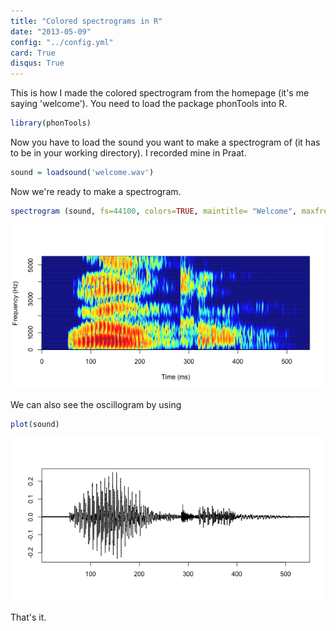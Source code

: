 ```yaml
---
title: "Colored spectrograms in R"
date: "2013-05-09"
config: "../config.yml"
card: True
disqus: True
---
```


This is how I made the colored spectrogram from the homepage (it's me saying 'welcome'). You need to load the package phonTools into R.



```r
library(phonTools)
```

Now you have to load the sound you want to make a spectrogram of (it has to be in your working directory). I recorded mine in Praat.


```r
sound = loadsound('welcome.wav')
```

Now we're ready to make a spectrogram.


```r
spectrogram (sound, fs=44100, colors=TRUE, maintitle= "Welcome", maxfreq=5500)
```

![plot of chunk unnamed-chunk-3](assets/fig/unnamed-chunk-3.png) 

We can also see the oscillogram by using


```r
plot(sound)
```

![plot of chunk unnamed-chunk-4](assets/fig/unnamed-chunk-4.png) 


That's it. 
